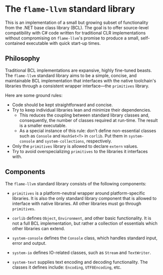 # The `flame-llvm` standard library

This is an implementation of a small but growing subset of functionality from the .NET base class library (BCL). The goal is to offer source-level compatibility with C# code written for traditional CLR implementations without compromising on `flame-llvm`'s promise to produce a small, self-contained executable with quick start-up times.

## Philosophy

Traditional BCL implementations are expansive, highly fine-tuned beasts. The `flame-llvm` standard library aims to be a simple, concise, and maintainable BCL implementation that interfaces with the native toolchain's libraries through a consistent wrapper interface&mdash;the `primitives` library.

Here are some ground rules:

  * Code should be kept straightforward and concise.
  * Try to keep individual libraries lean and minimize their dependencies.
    * This reduces the coupling between standard library classes and, consequently, the number of classes required at run-time. The result is a smaller executable.
    * As a special instance of this rule: don't define non-essential classes such as `Console` and `HashSet<T>` in `corlib`. Put them in `system-console` and `system-collections`, respectively.
  * Only the `primitives` library is allowed to declare `extern` values.
  * Try to avoid overspecializing `primitives` to the libraries it interfaces with.

## Components

The `flame-llvm` standard library consists of the following components:

  * `primitives` is a platform-neutral wrapper around platform-specific libraries. It is also the only standard library component that is allowed to interface with native libraries. All other libraries must go through `primitives`.

  * `corlib` defines `Object`, `Environment`, and other basic functionality. It is not a full BCL implementation, but rather a collection of essentials which other libraries can extend.

  * `system-console` defines the `Console` class, which handles standard input, error and output.

  * `system-io` defines IO-related classes, such as `Stream` and `TextWriter`.

  * `system-text` supplies text encoding and decoding functionality. The classes it defines include: `Encoding`, `UTF8Encoding`, etc.

